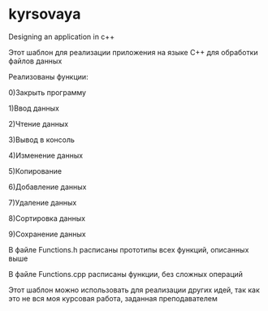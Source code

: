 # kyrsovaya
Designing an application in c++

Этот шаблон для реализации приложения на языке C++ для обработки файлов данных

Реализованы функции:

0)Закрыть программу

1)Ввод данных

2)Чтение данных 

3)Вывод в консоль

4)Изменение данных

5)Копирование

6)Добавление данных 

7)Удаление данных

8)Сортировка данных 

9)Сохранение данных 

В файле Functions.h расписаны прототипы всех функций, описанных выше

В файле Functions.cpp расписаны функции, без сложных операций 

Этот шаблон можно использовать для реализации других идей, так как это не вся моя курсовая работа, заданная преподавателем
